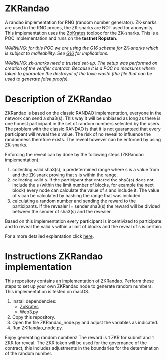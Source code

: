 # ZKRandao
A randao implementation for RNG (random number generator). ZK-snarks are used in the RNG proces, the ZK-snarks are NOT used for anonymity. This implementation uses the [ZoKrates](https://zokrates.github.io) toolbox for the ZK-snarks. This is a POC implementation and runs on the **testnet Ropsten**. 


*WARNING: for this POC we are using the G16 scheme for ZK-snarks which is subject to malleability. See [G16](http://zokrates.github.io/reference/proving_schemes.html#g16-malleability) for implications.*

*WARNING: zk-snarks need a trusted set-up. The setup was performed on creation of the verifier contract. Because it is a POC no measures where taken to guarantee the destroyal of the toxic waste (the file that can be used to generate false proofs).*

# Description of ZKRandao
ZKRandao is based on the classic RANDAO implementation, everyone in the network can send a sha3(s). This way it will be unbiased as long as there is one honest participant in the set of random numbers selected by the users. The problem with the classic RANDAO is that it is not guaranteed that every participant will reveal the s value. The risk of no reveal to influence the randomness therefore exists. The reveal however can be enforced by using ZK-snarks. 

Enforcing the reveal can by done by the following steps (ZKRandao implementation):
1. collecting valid sha3(s), a predetermined range where s is a value from and the ZK-snark proving that s is within the range.
2. collecting valid s. If the participant that entered the sha3(s) does not include the s (within the limit number of blocks, for example the next block) every node can calculate the value of s and include it. The value of s can be calculated by hashing the range that was included.
3. calculating a random number and sending the reward to the participants. If the revealer != sender sha3(s) the reward will be divided between the sender of sha3(s) and the revealer. 

Based on this implementation every participant is incentivized to participate and to reveal the valid s within a limit of blocks and the reveal of s is certain.

For a more detailed explantation click [here](https://link.medium.com/DNGjptQ5WY).

# Instructions ZKRandao implementation
This repository contains an implementation of ZKRandao. Perform these steps to set up your own ZKRandao node to generate random numbers. This implementation is tested on macOS.

1. Install dependencies:
    - [ZoKrates](https://zokrates.github.io/gettingstarted.html)
    - [Web3.py](https://web3py.readthedocs.io/en/stable/quickstart.html)
2. Copy this repository.
3. Open the file ZKRandao_node.py and adjust the variables as indicated.
4. Run ZKRandao_node.py.

Enjoy generating random numbers! The reward is 1 ZKR for submit and 1 ZKR for reveal. The ZKR token will be used for the governance of the contract, this includes adjustments in the boundaries for the determination of the random number.

  
